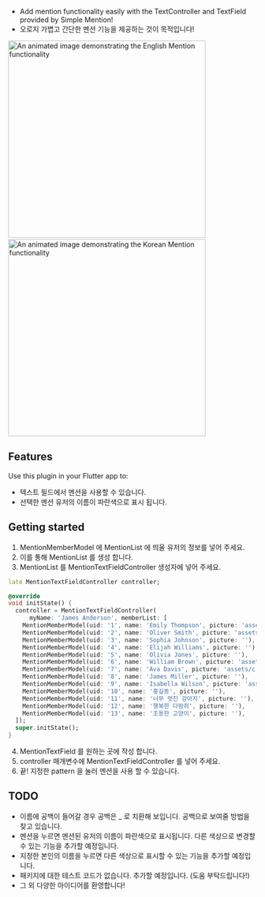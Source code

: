 - Add mention functionality easily with the TextController and TextField provided by Simple Mention!
- 오로지 가볍고 간단한 멘션 기능을 제공하는 것이 목적입니다!


<p>
  <img src="https://github.com/arcanine33/simple_mention/assets/39107341/0bfde0b8-e1e9-4e32-b0c1-741ae96e538f"
    alt="An animated image demonstrating the English Mention functionality" height="400"/>
  &nbsp;&nbsp;&nbsp;&nbsp;
  <img src="https://github.com/arcanine33/simple_mention/assets/39107341/e170462c-8de7-4067-8914-eb0d5344d8f2"
   alt="An animated image demonstrating the Korean Mention functionality " height="400"/>
</p>


## Features
Use this plugin in your Flutter app to:
- 텍스트 필드에서 멘션을 사용할 수 있습니다.
- 선택한 멘션 유저의 이름이 파란색으로 표시 됩니다.

## Getting started
1. MentionMemberModel 에 MentionList 에 띄울 유저의 정보를 넣어 주세요.
2. 이를 통해 MentionList 를 생성 합니다.
3. MentionList 를 MentionTextFieldController 생성자에 넣어 주세요.

```dart
late MentionTextFieldController controller;

@override
void initState() {
  controller = MentionTextFieldController(
      myName: 'James Anderson', memberList: [
    MentionMemberModel(uid: '1', name: 'Emily Thompson', picture: 'assets/b.jpg'),
    MentionMemberModel(uid: '2', name: 'Oliver Smith', picture: 'assets/a.jpg'),
    MentionMemberModel(uid: '3', name: 'Sophia Johnson', picture: ''),
    MentionMemberModel(uid: '4', name: 'Elijah Williams', picture: ''),
    MentionMemberModel(uid: '5', name: 'Olivia Jones', picture: ''),
    MentionMemberModel(uid: '6', name: 'William Brown', picture: 'assets/d.jpg'),
    MentionMemberModel(uid: '7', name: 'Ava Davis', picture: 'assets/c.jpg'),
    MentionMemberModel(uid: '8', name: 'James Miller', picture: ''),
    MentionMemberModel(uid: '9', name: 'Isabella Wilson', picture: 'assets/e.jpg'),
    MentionMemberModel(uid: '10', name: '홍길동', picture: ''),
    MentionMemberModel(uid: '11', name: '너무 멋진 강아지', picture: ''),
    MentionMemberModel(uid: '12', name: '행복한 다람쥐', picture: ''),
    MentionMemberModel(uid: '13', name: '조용한 고양이', picture: ''),
  ]);
  super.initState();
} 
```

4. MentionTextField 를 원하는 곳에 작성 합니다.
5. controller 매개변수에 MentionTextFieldController 를 넣어 주세요.
6. 끝! 지정한 pattern 을 눌러 멘션을 사용 할 수 있습니다.


## TODO
- 이름에 공백이 들어갈 경우 공백은 _ 로 치환해 보입니다. 공백으로 보여줄 방법을 찾고 있습니다.
- 멘션을 누르면 멘션된 유저의 이름이 파란색으로 표시됩니다. 다른 색상으로 변경할 수 있는 기능을 추가할 예정입니다.
- 지정한 본인의 이름을 누르면 다른 색상으로 표시할 수 있는 기능을 추가할 예정입니다.
- 패키지에 대한 테스트 코드가 없습니다. 추가할 예정입니다. (도움 부탁드립니다!)
- 그 외 다양한 아이디어를 환영합니다!
